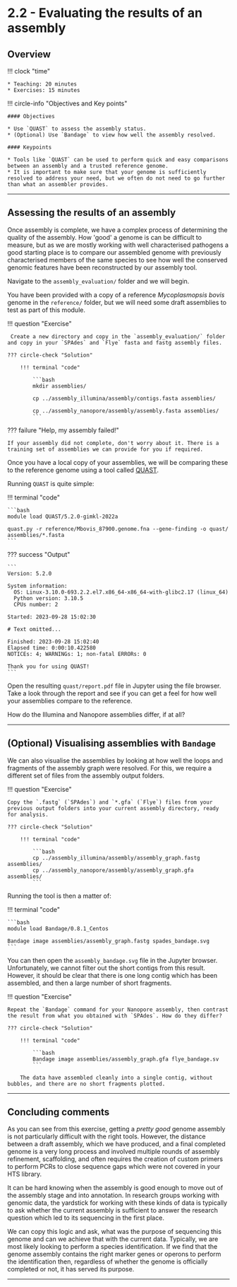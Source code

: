 # 2.2 - Evaluating the results of an assembly

## Overview

!!! clock "time"

    * Teaching: 20 minutes
    * Exercises: 15 minutes
    
!!! circle-info "Objectives and Key points"

    #### Objectives

    * Use `QUAST` to assess the assembly status.
    * (Optional) Use `Bandage` to view how well the assembly resolved.

    #### Keypoints

    * Tools like `QUAST` can be used to perform quick and easy comparisons between an assembly and a trusted reference genome.
    * It is important to make sure that your genome is sufficiently resolved to address your need, but we often do not need to go further than what an assembler provides.

---

## Assessing the results of an assembly

Once assembly is complete, we have a complex process of determining the quality of the assembly. How 'good' a genome is can be difficult to measure, but as we are mostly working with well characterised pathogens a good starting place is to compare our assembled genome with previously characterised members of the same species to see how well the conserved genomic features have been reconstructed by our assembly tool.

Navigate to the `assembly_evaluation/` folder and we will begin.

You have been provided with a copy of a reference *Mycoplasmopsis bovis* genome in the `reference/` folder, but we will need some draft assemblies to test as part of this module.

!!! question "Exercise"

     Create a new directory and copy in the `assembly_evaluation/` folder and copy in your `SPAdes` and `Flye` fasta and fastg assembly files.

    ??? circle-check "Solution"
 
        !!! terminal "code"
        
            ```bash
            mkdir assemblies/

            cp ../assembly_illumina/assembly/contigs.fasta assemblies/

            cp ../assembly_nanopore/assembly/assembly.fasta assemblies/
            ```

??? failure "Help, my assembly failed!"

    If your assembly did not complete, don't worry about it. There is a training set of assemblies we can provide for you if required.

Once you have a local copy of your assemblies, we will be comparing these to the reference genome using a tool called [QUAST](https://github.com/ablab/quast).

Running `QUAST` is quite simple:

!!! terminal "code"

    ```bash
    module load QUAST/5.2.0-gimkl-2022a

    quast.py -r reference/Mbovis_87900.genome.fna --gene-finding -o quast/ assemblies/*.fasta
    ```

??? success "Output"

    ```
    Version: 5.2.0

    System information:
      OS: Linux-3.10.0-693.2.2.el7.x86_64-x86_64-with-glibc2.17 (linux_64)
      Python version: 3.10.5
      CPUs number: 2

    Started: 2023-09-28 15:02:30

    # Text omitted...

    Finished: 2023-09-28 15:02:40
    Elapsed time: 0:00:10.422580
    NOTICEs: 4; WARNINGs: 1; non-fatal ERRORs: 0

    Thank you for using QUAST!
    ```

Open the resulting `quast/report.pdf` file in Jupyter using the file browser. Take a look through the report and see if you can get a feel for how well your assemblies compare to the reference.

How do the Illumina and Nanopore assemblies differ, if at all?

---

## (Optional) Visualising assemblies with `Bandage`

We can also visualise the assemblies by looking at how well the loops and fragments of the assembly graph were resolved. For this, we require a different set of files from the assembly output folders.

!!! question "Exercise"

    Copy the `.fastg` (`SPAdes`) and `*.gfa` (`Flye`) files from your previous output folders into your current assembly directory, ready for analysis.

    ??? circle-check "Solution"
 
        !!! terminal "code"
        
            ```bash
            cp ../assembly_illumina/assembly/assembly_graph.fastg assemblies/
            cp ../assembly_nanopore/assembly/assembly_graph.gfa assemblies/
            ```

Running the tool is then a matter of:

!!! terminal "code"

    ```bash
    module load Bandage/0.8.1_Centos

    Bandage image assemblies/assembly_graph.fastg spades_bandage.svg
    ```

You can then open the `assembly_bandage.svg` file in the Jupyter browser. Unfortunately, we cannot filter out the short contigs from this result. However, it should be clear that there is one long contig which has been assembled, and then a large number of short fragments.

!!! question "Exercise"

    Repeat the `Bandage` command for your Nanopore assembly, then contrast the result from what you obtained with `SPAdes`. How do they differ?

    ??? circle-check "Solution"

        !!! terminal "code"

            ```bash
            Bandage image assemblies/assembly_graph.gfa flye_bandage.sv
            ```

        The data have assembled cleanly into a single contig, without bubbles, and there are no short fragments plotted.

---

## Concluding comments

As you can see from this exercise, getting a *pretty good* genome assembly is not particularly difficult with the right tools. However, the distance between a draft assembly, which we have produced, and a final completed genome is a very long process and involved multiple rounds of assembly refinement, scaffolding, and often requires the creation of custom primers to perform PCRs to close sequence gaps which were not covered in your HTS library.

It can be hard knowing when the assembly is good enough to move out of the assembly stage and into annotation. In research groups working with genomic data, the yardstick for working with these kinds of data is typically to ask whether the current assembly is sufficient to answer the research question which led to its sequencing in the first place.

We can copy this logic and ask, what was the purpose of sequencing this genome and can we achieve that with the current data. Typically, we are most likely looking to perform a species identification. If we find that the genome assembly contains the right marker genes or operons to perform the identification then, regardless of whether the genome is officially completed or not, it has served its purpose.

---
